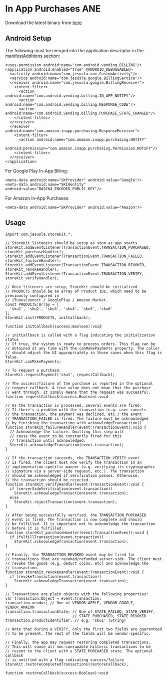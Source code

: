 In App Purchases ANE
====================
Download the latest binary from [here](http://anes.s3.amazonaws.com/storekit.ane)

Android Setup
-------------
The following must be merged into the application descriptor in the
manifestAdditions section:

    <uses-permission android:name="com.android.vending.BILLING"/>
    <application android:enabled="true" @ANDROID_DEBUGGABLE@>
      <activity android:name="com.jesusla.ane.CustomActivity"/>
      <service android:name="com.jesusla.google.BillingService"/>
      <receiver android:name="com.jesusla.google.BillingReceiver">
        <intent-filter>
          <action android:name="com.android.vending.billing.IN_APP_NOTIFY"/>
          <action android:name="com.android.vending.billing.RESPONSE_CODE"/>
          <action android:name="com.android.vending.billing.PURCHASE_STATE_CHANGED"/>
        </intent-filter>
      </receiver>
      <receiver android:name="com.amazon.inapp.purchasing.ResponseReceiver">
        <intent-filter>
          <action android:name="com.amazon.inapp.purchasing.NOTIFY"
                  android:permission="com.amazon.inapp.purchasing.Permission.NOTIFY"/>
        </intent-filter>
      </receiver>
    </application>

For Google Play In-App Billing:

    <meta-data android:name="SKProvider" android:value="Google"/>
    <meta-data android:name="SKIdentity" android:value="BASE64_ENCODED_PUBLIC_KEY"/>

For Amazon In-App Purchases:

    <meta-data android:name="SKProvider" android:value="Amazon"/>

Usage
-----
    import com.jesusla.storekit.*;

    // StoreKit listeners should be setup as soon as app starts
    StoreKit.addEventListener(TransactionEvent.TRANSACTION_PURCHASED, storeKit_purchaseHandler);
    StoreKit.addEventListener(TransactionEvent.TRANSACTION_FAILED, storeKit_failureHandler);
    StoreKit.addEventListener(TransactionEvent.TRANSACTION_REVOKED, storeKit_revokeHandler);
    StoreKit.addEventListener(TransactionEvent.TRANSACTION_VERIFY, storeKit_verifyHandler);

    // Once listeners are setup, StoreKit should be initialized
    // PRODUCTS should be an array of Product IDs, which need to be previously configured in
    // iTunesConnect / GooglePlay / Amazon Market.
    const PRODUCTS:Array = [
      'sku1', 'sku2', 'sku3', 'sku4', 'sku5', 'sku6'
    ];
    StoreKit.init(PRODUCTS, initCallback);

    function initCallback(success:Boolean):void

    // initCallback is called with a flag indicating the initialization status
    // If true, the system is ready to process orders. This flag can be
    // obtained at any time with the canMakePayments property. The caller
    // should adjust the UI appropriately in those cases when this flag is false.
    StoreKit.canMakePayments;

    // To request a purchase:
    StoreKit.requestPayment('sku1', requestCallback);

    // The success/failure of the purchase is reported in the optional
    // request callback. A true value does not mean that the purchase
    // went through. It simply means that the request was successful.
    function requestCallback(success:Boolean):void

    // As the transaction is processed, several events are fired.
    // If there's a problem with the transaction (e.g. user cancels
    // the transaction, the payment was declined, etc.) the event
    // TRANSACTION_FAILED is fired. The failure must be acknowledged
    // by finishing the transaction with acknowledgeTransaction()
    function storeKit_failureHandler(event:TransactionEvent):void {
      // Acknowledge the failure. Omitting this step will
      // cause the event to be constantly fired for this
      // transaction until acknowledged.
      StoreKit.acknowledgeTransaction(event.transaction);
    }

    // If the transaction succeeds, the TRANSACTION_VERIFY event
    // is fired. The client must now verify the transaction in an
    // implementation-specific manner (e.g. verifying its cryptographic
    // signature via a server-side request, etc.). The transaction
    // should be acknowledged if verification passes. Otherwise,
    // the transaction should be rejected.
    function storeKit_verifyHandler(event:TransactionEvent):void {
      if (serverSideVerification(event.transaction))
        StoreKit.acknowledgeTransaction(event.transaction);
      else
        StoreKit.rejectTransaction(event.transaction);
    }

    // After being successfully verified, the TRANSACTION_PURCHASED
    // event is fired. The transaction is now complete and should
    // be fulfilled. It is important not to acknowledge the transaction
    // before it is fulfilled.
    function storeKit_purchaseHandler(event:TransactionEvent):void {
      if (fulfillTransaction(event.transaction))
        StoreKit.acknowledgeTransaction(event.transaction);
    }

    // Finally, the TRANSACTION_REVOKED event may be fired for
    // transactions that are revoked/refunded server-side. The client must
    // revoke the goods (e.g. deduct coins, etc) and acknowledge the
    // transaction.
    function storeKit_revokeHandler(event:TransactionEvent):void {
      if (revokeTransaction(event.transaction))
        StoreKit.acknowledgeTransaction(event.transaction);
    }

    // Transactions are plain objects with the following properties:
    var transaction:Object = event.transaction;
    transaction.vendor; // One of VENDOR_APPLE, VENDOR_GOOGLE, VENDOR_AMAZON
    transaction.transactionState; // One of STATE_FAILED, STATE_VERIFY,
                                  // STATE_PURCHASED, STATE_REVOKED
    transaction.productIdentifier; // e.g. 'sku1' (String)

    // Note that during a VERIFY, only the first two fields are guaranteed
    // to be present. The rest of the fields will be vendor-specific.

    // Finally, the app may request restoring completed transactions.
    // This will cause all non-consumable historic transactions to be
    // resent to the client with a STATE_PURCHASED state. The optional callback
    // is notified with a flag indicating success/failure
    StoreKit.restoreCompletedTransactions(restoreCallback);

    function restoreCallback(success:Boolean):void
